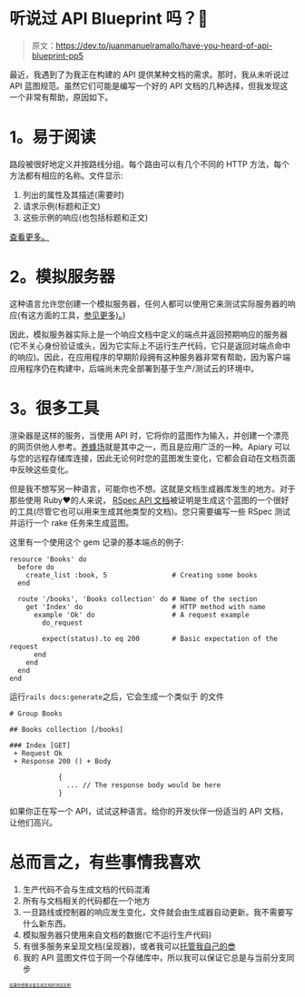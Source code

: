 # 听说过 API Blueprint 吗？📘

> 原文：<https://dev.to/juanmanuelramallo/have-you-heard-of-api-blueprint-pp5>

最近，我遇到了为我正在构建的 API 提供某种文档的需求。那时，我从未听说过 API 蓝图规范。虽然它们可能是编写一个好的 API 文档的几种选择，但我发现这一个非常有帮助，原因如下。

# 1。易于阅读

路段被很好地定义并按路线分组。每个路由可以有几个不同的 HTTP 方法，每个方法都有相应的名称。文件显示:

1.  列出的属性及其描述(需要时)
2.  请求示例(标题和正文)
3.  这些示例的响应(也包括标题和正文)

[查看更多。](https://apiblueprint.org/documentation/tutorial.html)

# 2。模拟服务器

这种语言允许您创建一个模拟服务器，任何人都可以使用它来测试实际服务器的响应(有这方面的工具，[参见更多)。](https://apiblueprint.org/tools.html#mock%20servers))

因此，模拟服务器实际上是一个响应文档中定义的端点并返回预期响应的服务器(它不关心身份验证或头，因为它实际上不运行生产代码，它只是返回对端点命中的响应)。因此，在应用程序的早期阶段拥有这种服务器非常有帮助，因为客户端应用程序仍在构建中，后端尚未完全部署到基于生产/测试云的环境中。

# 3。很多工具

渲染器是这样的服务，当使用 API 时，它将你的蓝图作为输入，并创建一个漂亮的网页供他人参考。[养蜂场](https://apiary.io)就是其中之一，而且是应用广泛的一种。Apiary 可以与您的远程存储库连接，因此无论何时您的蓝图发生变化，它都会自动在文档页面中反映这些变化。

但是我不想写另一种语言，可能你也不想。这就是文档生成器库发生的地方。对于那些使用 Ruby❤️的人来说， [RSpec API 文档](https://github.com/zipmark/rspec_api_documentation)被证明是生成这个蓝图的一个很好的工具(尽管它也可以用来生成其他类型的文档)。您只需要编写一些 RSpec 测试并运行一个 rake 任务来生成蓝图。

这里有一个使用这个 gem 记录的基本端点的例子:

```
resource 'Books' do
  before do
    create_list :book, 5                # Creating some books 
  end

  route '/books', 'Books collection' do # Name of the section
    get 'Index' do                      # HTTP method with name
      example 'Ok' do                   # A request example
        do_request

        expect(status).to eq 200        # Basic expectation of the request
      end
    end
  end
end 
```

运行`rails docs:generate`之后，它会生成一个类似于
的文件

```
# Group Books

## Books collection [/books]

### Index [GET]
 + Request Ok
 + Response 200 () + Body

            {
              ... // The response body would be here
            } 
```

如果你正在写一个 API，试试这种语言。给你的开发伙伴一份适当的 API 文档，让他们高兴。

# 总而言之，有些事情我喜欢

1.  生产代码不会与生成文档的代码混淆
2.  所有与文档相关的代码都在一个地方
3.  一旦路线或控制器的响应发生变化，文件就会由生成器自动更新。我不需要写什么新东西。
4.  模拟服务器只使用来自文档的数据(它不运行生产代码)
5.  有很多服务来呈现文档(呈现器)，或者我可以[托管我自己的😎](https://github.com/jejacks0n/apitome)
6.  我的 API 蓝图文件位于同一个存储库中，所以我可以保证它总是与当前分支同步

 <sub><sub><sub><sub>[如果你想看全套生成文档的测试实例](https://github.com/juanmanuelramallo/target-mvd/tree/master/spec/acceptance)</sub></sub></sub></sub>